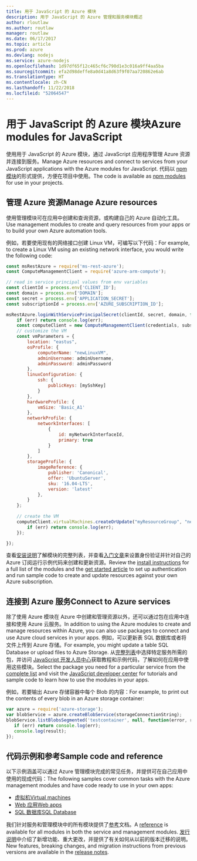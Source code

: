 ```yaml
---
title: 用于 JavaScript 的 Azure 模块
description: 用于 JavaScript 的 Azure 管理和服务模块概述
author: rloutlaw
ms.author: routlaw
manager: routlaw
ms.date: 06/17/2017
ms.topic: article
ms.prod: azure
ms.devlang: nodejs
ms.service: azure-nodejs
ms.openlocfilehash: 1d97df65f12c465cf6c790d1e3c016a9ff4aa5ba
ms.sourcegitcommit: efa2d98deffe8a0d41a8d63f9f07aa720862e6ab
ms.translationtype: HT
ms.contentlocale: zh-CN
ms.lasthandoff: 11/22/2018
ms.locfileid: "52064547"
---
```

# <a name="azure-modules-for-javascript"></a><span data-ttu-id="7d6af-103">用于 JavaScript 的 Azure 模块</span><span class="sxs-lookup"><span data-stu-id="7d6af-103">Azure modules for JavaScript</span></span>

<span data-ttu-id="7d6af-104">使用用于 JavaScript 的 Azure 模块，通过 JavaScript 应用程序管理 Azure 资源并连接到服务。</span><span class="sxs-lookup"><span data-stu-id="7d6af-104">Manage Azure resources and connect to services from your JavaScript applications with the Azure modules for JavaScript.</span></span> <span data-ttu-id="7d6af-105">代码以 [npm 模块](node-sdk-azure-install.md)的形式提供，方便在项目中使用。</span><span class="sxs-lookup"><span data-stu-id="7d6af-105">The code is available as [npm modules](node-sdk-azure-install.md) for use in your projects.</span></span> 

## <a name="manage-azure-resources"></a><span data-ttu-id="7d6af-106">管理 Azure 资源</span><span class="sxs-lookup"><span data-stu-id="7d6af-106">Manage Azure resources</span></span>

<span data-ttu-id="7d6af-107">使用管理模块可在应用中创建和查询资源，或构建自己的 Azure 自动化工具。</span><span class="sxs-lookup"><span data-stu-id="7d6af-107">Use management modules to create and query resources from your apps or to build your own Azure automation tools.</span></span> 

<span data-ttu-id="7d6af-108">例如，若要使用现有的网络接口创建 Linux VM，可编写以下代码：</span><span class="sxs-lookup"><span data-stu-id="7d6af-108">For example, to create a Linux VM using an existing network interface, you would write the following code:</span></span>

```javascript
const msRestAzure = require('ms-rest-azure');
const ComputeManagementClient = require('azure-arm-compute');

// read in service principal values from env variables
const clientId = process.env['CLIENT_ID'];
const domain = process.env['DOMAIN'];
const secret = process.env['APPLICATION_SECRET'];
const subscriptionId = process.env['AZURE_SUBSCRIPTION_ID'];

msRestAzure.loginWithServicePrincipalSecret(clientId, secret, domain, function (err, credentials, subscriptions) {
    if (err) return console.log(err);
    const computeClient = new ComputeManagementClient(credentials, subscriptionId);
    // customize the VM 
    const vmParameters = {
        location: "eastus",
        osProfile: {
            computerName: "newLinuxVM",
            adminUsername: adminUsername,
            adminPassword: adminPassword
        },
        linuxConfiguration: {
            ssh: {
                publicKeys: [mySshKey]
            }
        },
        hardwareProfile: {
            vmSize: 'Basic_A1'
        },
        networkProfile: {
            networkInterfaces: [
                {
                    id: myNetworkInterfaceId,
                    primary: true
                }
            ]
        },
        storageProfile: {
            imageReference: {
                publisher: 'Canonical',
                offer: 'UbuntuServer',
                sku: '16.04-LTS',
                version: 'latest'
            },
        }
    };
 
    // create the VM
    computeClient.virtualMachines.createOrUpdate("myResourceGroup", "newLinuxVM", vmParameters, function (err, data) {
        if (err) return console.log(err);
    });

});
```

<span data-ttu-id="7d6af-109">查看[安装说明](node-sdk-azure-install.md)了解模块的完整列表，并查看[入门文章](node-sdk-azure-get-started.md)来设置身份验证并针对自己的 Azure 订阅运行示例代码来创建和更新资源。</span><span class="sxs-lookup"><span data-stu-id="7d6af-109">Review the [install instructions](node-sdk-azure-install.md) for a full list of the modules and the [get started article](node-sdk-azure-get-started.md) to set up authentication and run sample code to create and update resources against your own Azure subscription.</span></span> 

## <a name="connect-to-azure-services"></a><span data-ttu-id="7d6af-110">连接到 Azure 服务</span><span class="sxs-lookup"><span data-stu-id="7d6af-110">Connect to Azure services</span></span>

<span data-ttu-id="7d6af-111">除了使用 Azure 模块在 Azure 中创建和管理资源以外，还可以通过包在应用中连接和使用 Azure 云服务。</span><span class="sxs-lookup"><span data-stu-id="7d6af-111">In addition to using the Azure modules to create and manage resources within Azure, you can also use packages to connect and use Azure cloud services in your apps.</span></span> <span data-ttu-id="7d6af-112">例如，可以更新表 SQL 数据库或者将文件上传到 Azure 存储。</span><span class="sxs-lookup"><span data-stu-id="7d6af-112">For example, you might update a table SQL Database or upload files to Azure Storage.</span></span> <span data-ttu-id="7d6af-113">从[完整列表](node-sdk-azure-install.md)中选择特定服务所需的包，并访问 [JavaScript 开发人员中心](https://azure.microsoft.com/develop/nodejs/)获取教程和示例代码，了解如何在应用中使用这些模块。</span><span class="sxs-lookup"><span data-stu-id="7d6af-113">Select the package you need for a particular service from the [complete list](node-sdk-azure-install.md) and visit the [JavaScript developer center](https://azure.microsoft.com/develop/nodejs/) for tutorials and sample code to learn how to use the modules in your apps.</span></span>

<span data-ttu-id="7d6af-114">例如，若要输出 Azure 存储容器中每个 Blob 的内容：</span><span class="sxs-lookup"><span data-stu-id="7d6af-114">For example, to print out the contents of every blob in an Azure storage container:</span></span>

```javascript
var azure = require('azure-storage');
var blobService = azure.createBlobService(storageConnectionString);
blobService.listBlobsSegmented('testcontainer', null, function(error, result, response) {
   if (err) return console.log(err);
   console.log(result);
});
```

## <a name="sample-code-and-reference"></a><span data-ttu-id="7d6af-115">代码示例和参考</span><span class="sxs-lookup"><span data-stu-id="7d6af-115">Sample code and reference</span></span>

<span data-ttu-id="7d6af-116">以下示例涵盖可以通过 Azure 管理模块完成的常见任务，并提供可在自己应用中使用的现成代码：</span><span class="sxs-lookup"><span data-stu-id="7d6af-116">The following samples cover common tasks with the Azure management modules and have code ready to use in your own apps:</span></span>

- [<span data-ttu-id="7d6af-117">虚拟机</span><span class="sxs-lookup"><span data-stu-id="7d6af-117">Virtual machines</span></span>](node-samples-services-compute.md)
- [<span data-ttu-id="7d6af-118">Web 应用</span><span class="sxs-lookup"><span data-stu-id="7d6af-118">Web apps</span></span>](node-samples-services-web-and-mobile.md)
- [<span data-ttu-id="7d6af-119">SQL 数据库</span><span class="sxs-lookup"><span data-stu-id="7d6af-119">SQL Database</span></span>](node-samples-services-database.md)
   
<span data-ttu-id="7d6af-120">我们针对服务和管理模块中的所有模块提供了[参考](https://docs.microsoft.com/javascript/api)文档。</span><span class="sxs-lookup"><span data-stu-id="7d6af-120">A [reference](https://docs.microsoft.com/javascript/api) is available for all modules in both the service and management modules.</span></span> <span data-ttu-id="7d6af-121">[发行说明](https://github.com/Azure/azure-sdk-for-node/releases)中介绍了新增功能、重大更改，并提供了有关如何从以前的版本迁移的说明。</span><span class="sxs-lookup"><span data-stu-id="7d6af-121">New features, breaking changes, and migration instructions from previous versions are available in the [release notes](https://github.com/Azure/azure-sdk-for-node/releases).</span></span>
